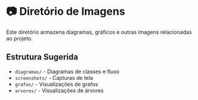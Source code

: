 # 📷 Diretório de Imagens

Este diretório armazena diagramas, gráficos e outras imagens relacionadas ao projeto.

## Estrutura Sugerida
- `diagramas/` - Diagramas de classes e fluxo
- `screenshots/` - Capturas de tela
- `grafos/` - Visualizações de grafos
- `arvores/` - Visualizações de árvores
